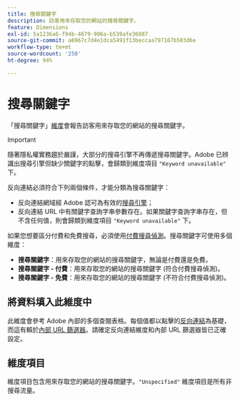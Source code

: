 ```yaml
---
title: 搜尋關鍵字
description: 訪客用來存取您的網站的搜尋關鍵字。
feature: Dimensions
exl-id: 5a1236a6-f94b-4679-906a-b539afe36887
source-git-commit: a6967c7d4e1dca5491f13beccaa797167b503d6e
workflow-type: tm+mt
source-wordcount: '250'
ht-degree: 94%

---
```


# 搜尋關鍵字

「搜尋關鍵字」[維度](overview.md)會報告訪客用來存取您的網站的搜尋關鍵字。

>[!IMPORTANT]
>
>隨著隱私權實務趨於嚴謹，大部分的搜尋引擎不再傳遞搜尋關鍵字。Adobe 已辨識出搜尋引擎但缺少關鍵字的點擊，會歸類到維度項目 `"Keyword unavailable"` 下。

反向連結必須符合下列兩個條件，才能分類為搜尋關鍵字：

* 反向連結網域經 Adobe 認可為有效的[搜尋引擎](search-engine.md)；
* 反向連結 URL 中有關鍵字查詢字串參數存在。如果關鍵字查詢字串存在，但不含任何值，則會歸類到維度項目 `"Keyword unavailable"` 下。

如果您想要區分付費和免費搜尋，必須使用[付費搜尋偵測](/help/admin/tools/manage-rs/edit-settings/general/paid-search-detection/paid-search-detection.md)。搜尋關鍵字可使用多個維度：

* **搜尋關鍵字**：用來存取您的網站的搜尋關鍵字，無論是付費還是免費。
* **搜尋關鍵字 - 付費**：用來存取您的網站的搜尋關鍵字 (符合付費搜尋偵測)。
* **搜尋關鍵字 - 免費**：用來存取您的網站的搜尋關鍵字 (不符合付費搜尋偵測)。

## 將資料填入此維度中

此維度會參考 Adobe 內部的多個查閱表格。每個值都以點擊的[反向連結](referrer.md)為基礎，而這有賴於[內部 URL 篩選器](/help/admin/tools/manage-rs/edit-settings/general/internal-url-filter-admin.md)。請確定反向連結維度和內部 URL 篩選器皆已正確設定。

## 維度項目

維度項目包含用來存取您的網站的搜尋關鍵字。`"Unspecified"` 維度項目是所有非搜尋流量。
